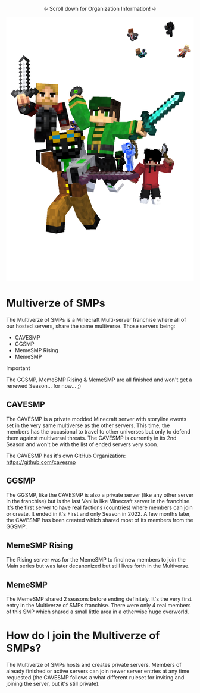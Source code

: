 <p align="center">
  &darr; Scroll down for Organization Information! &darr;
</p>

![Guardians of the Multiverze](https://github.com/Multiverze-of-SMPs/.github/blob/main/profile/guardians-of-the-multiverze.png)

# Multiverze of SMPs
The Multiverze of SMPs is a Minecraft Multi-server franchise where all of our hosted servers, share the same multiverse.
Those servers being:
- CAVESMP
- GGSMP
- MemeSMP Rising
- MemeSMP
> [!IMPORTANT]
> The GGSMP, MemeSMP Rising & MemeSMP are all finished and won't get a renewed Season... for now... ;)

## CAVESMP
The CAVESMP is a private modded Minecraft server with storyline events set in the very same multiverse as the other servers.
This time, the members has the occasional to travel to other universes but only to defend them against multiversal threats.
The CAVESMP is currently in its 2nd Season and won't be with the list of ended servers very soon.

The CAVESMP has it's own GitHub Organization:
https://github.com/cavesmp

## GGSMP
The GGSMP, like the CAVESMP is also a private server (like any other server in the franchise) but is the last Vanilla like Minecraft server in the franchise.
It's the first server to have real factions (countries) where members can join or create.
It ended in it's First and only Season in 2022. A few months later, the CAVESMP has been created which shared most of its members from the GGSMP.

## MemeSMP Rising
The Rising server was for the MemeSMP to find new members to join the Main series but was later decanonized but still lives forth in the Multiverse.

## MemeSMP
The MemeSMP shared 2 seasons before ending definitely. It's the very first entry in the Multiverze of SMPs franchise.
There were only 4 real members of this SMP which shared a small little area in a otherwise huge overworld.

# How do I join the Multiverze of SMPs?
The Multiverze of SMPs hosts and creates private servers. Members of already finished or active servers can join newer server entries at any time requested (the CAVESMP follows a what different ruleset for inviting and joining the server, but it's still private).
